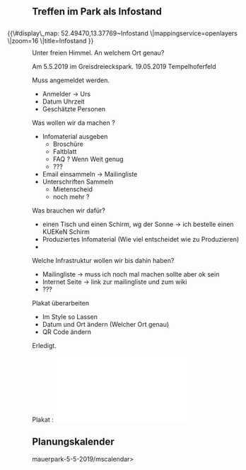 Treffen im Park als Infostand
-----------------------------

<div style=" padding: 5px; margin: 5px; float: right; width: 550px; ">
{{\#display\_map: 52.49470,13.37769~Infostand
\|mappingservice=openlayers \|zoom=16 \|title=Infostand }}

</div>
Unter freien Himmel. An welchem Ort genau?

Am 5.5.2019 im Greisdreieckspark. 19.05.2019 Tempelhoferfeld

Muss angemeldet werden.

-   Anmelder -&gt; Urs
-   Datum Uhrzeit
-   Geschätzte Personen

Was wollen wir da machen ?

-   Infomaterial ausgeben
    -   Broschüre
    -   Faltblatt
    -   FAQ ? Wenn Weit genug
    -   ???
-   Email einsammeln -&gt; Mailingliste
-   Unterschriften Sammeln
    -   Mietenscheid
    -   noch mehr ?

Was brauchen wir dafür?

-   einen Tisch und einen Schirm, wg der Sonne -&gt; ich bestelle einen
    KUEKeN Schirm
-   Produziertes Infomaterial (Wie viel entscheidet wie zu Produzieren)
-   

Welche Infrastruktur wollen wir bis dahin haben?

-   Mailingliste -&gt; muss ich noch mal machen sollte aber ok sein
-   Internet Seite -&gt; link zur mailingliste und zum wiki
-   ???

Plakat überarbeiten

-   Im Style so Lassen
-   Datum und Ort ändern (Welcher Ort genau)
-   QR Code ändern

Erledigt.

Plakat : ![mini\|center](Plakat-Infostand-2019.pdf "fig:mini|center")

Planungskalender
----------------

<mscalendar>mauerpark-5-5-2019/mscalendar&gt;
